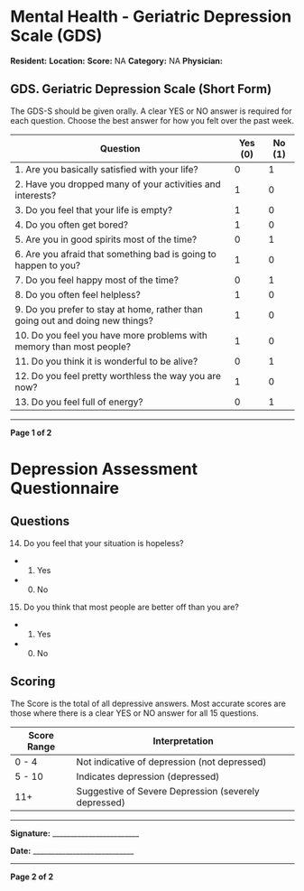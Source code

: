 # Mental Health - Geriatric Depression Scale (GDS)

**Resident:**                                   **Location:**                                        **Score:** NA
**Category:** NA                               **Physician:**

## GDS. Geriatric Depression Scale (Short Form)

The GDS-S should be given orally. A clear YES or NO answer is required for each question.
Choose the best answer for how you felt over the past week.

| Question                                                                 | Yes (0) | No (1) |
|-------------------------------------------------------------------------|---------|--------|
| 1. Are you basically satisfied with your life?                          |    0    |   1    |
| 2. Have you dropped many of your activities and interests?              |    1    |   0    |
| 3. Do you feel that your life is empty?                                 |    1    |   0    |
| 4. Do you often get bored?                                              |    1    |   0    |
| 5. Are you in good spirits most of the time?                           |    0    |   1    |
| 6. Are you afraid that something bad is going to happen to you?        |    1    |   0    |
| 7. Do you feel happy most of the time?                                  |    0    |   1    |
| 8. Do you often feel helpless?                                          |    1    |   0    |
| 9. Do you prefer to stay at home, rather than going out and doing new things? |    1    |   0    |
| 10. Do you feel you have more problems with memory than most people?   |    1    |   0    |
| 11. Do you think it is wonderful to be alive?                           |    0    |   1    |
| 12. Do you feel pretty worthless the way you are now?                  |    1    |   0    |
| 13. Do you feel full of energy?                                         |    0    |   1    |

----

**Page 1 of 2**

# Depression Assessment Questionnaire

## Questions

14. Do you feel that your situation is hopeless?
- 1. Yes
- 0. No

15. Do you think that most people are better off than you are?
- 1. Yes
- 0. No

## Scoring

The Score is the total of all depressive answers. Most accurate scores are those where there is a clear YES or NO answer for all 15 questions.

| Score Range | Interpretation                      |
|-------------|-------------------------------------|
| 0 - 4      | Not indicative of depression (not depressed) |
| 5 - 10     | Indicates depression (depressed)    |
| 11+        | Suggestive of Severe Depression (severely depressed) |

----

**Signature:** ________________________

**Date:** ____________________________

----

**Page 2 of 2**